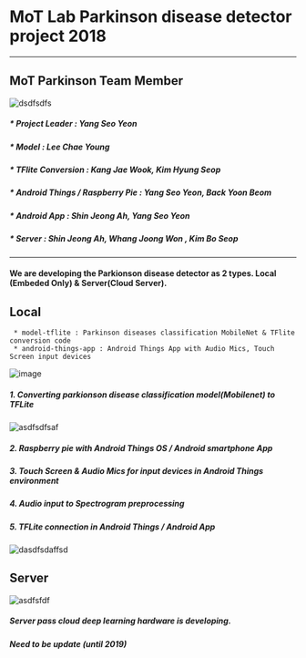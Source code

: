 

# MoT Lab Parkinson disease detector project 2018

-----------------------------------------------------------------
## MoT Parkinson Team Member

![dsdfsdfs](https://user-images.githubusercontent.com/10994112/47387546-9c9eba80-d74a-11e8-88fd-6b64de1fbf47.JPG)
 
##### * Project Leader : Yang Seo Yeon 
##### * Model : Lee Chae Young
##### * TFlite Conversion : Kang Jae Wook, Kim Hyung Seop
##### * Android Things / Raspberry Pie : Yang Seo Yeon, Back Yoon Beom
##### * Android App : Shin Jeong Ah, Yang Seo Yeon
##### * Server : Shin Jeong Ah, Whang Joong Won , Kim Bo Seop


----------------------------------------------------------

#### We are developing the Parkionson disease detector as 2 types. Local (Embeded Only) & Server(Cloud Server).
## Local

```buildoutcfg
 * model-tflite : Parkinson diseases classification MobileNet & TFlite conversion code
 * android-things-app : Android Things App with Audio Mics, Touch Screen input devices
```

![image](https://user-images.githubusercontent.com/10994112/47386937-f0a89f80-d748-11e8-87de-2a6631b7a1a6.png)

##### 1. Converting parkionson disease classification model(Mobilenet) to TFLite
![asdfsdfsaf](https://user-images.githubusercontent.com/10994112/47388151-695d2b00-d74c-11e8-803a-a0c2c4a68839.JPG)

##### 2. Raspberry pie with Android Things OS / Android smartphone App
##### 3. Touch Screen & Audio Mics for input devices in Android Things environment
##### 4. Audio input to Spectrogram preprocessing
##### 5. TFLite connection in Android Things / Android App

![dasdfsdaffsd](https://user-images.githubusercontent.com/10994112/47388059-2733e980-d74c-11e8-9b59-27b5eca8b344.JPG)



## Server

![asdfsfdf](https://user-images.githubusercontent.com/10994112/47387315-f488f180-d749-11e8-85b3-8ade1a094c4c.JPG)
 
 ##### Server pass cloud deep learning hardware is developing.
 ##### Need to be update (until 2019)
 
 